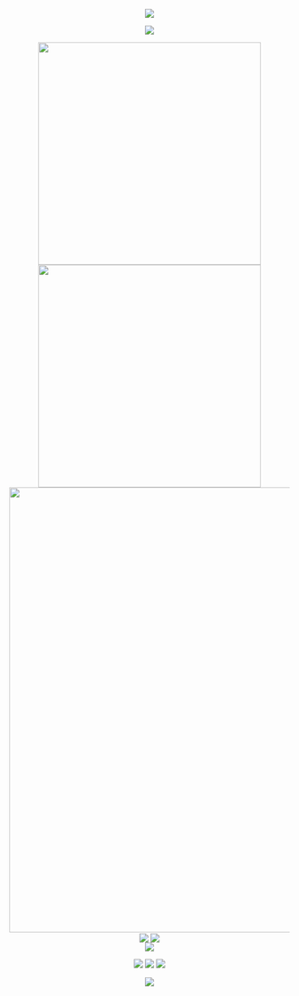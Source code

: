 <p align="center">
<img src="https://capsule-render.vercel.app/api?type=waving&color=timeGradient&height=300&&section=header&text=Good%20to%20see%20you.&fontSize=90&fontAlign=50&fontAlignY=30&desc=LetTimePassBy&descAlign=50&descSize=30&descAlignY=60&animation=twinkling" />
</p>

<p align="center">
<img src="https://readme-typing-svg.demolab.com?font=Orbitron&size=25&pause=1000&center=true&vCenter=true&random=false&width=800&lines=Welcome+to+my+GitHub+page!;A+college+student+majoring+in+computer+networking!" />
</p>

<p align="center">
<!-- https://github.com/anuraghazra/github-readme-stats -->
<img align="center" width="400" src="https://github-readme-stats.vercel.app/api?username=lettimepassby&theme=transparent&show_icons=true&hide_border=true&show=reviews&hide_title=true&hide=contribs" />
<!-- https://github.com/DenverCoder1/github-readme-streak-stats -->
<img align="center" width="400" src="https://streak-stats.demolab.com?user=lettimepassby&theme=transparent&date_format=%5BY.%5Dn.j&hide_border=true" />
<br/>
<!-- https://github.com/Ashutosh00710/github-readme-activity-graph -->
<img width="800" src="https://github-readme-activity-graph.vercel.app/graph?username=lettimepassby&theme=github-compact&hide_border=true&area=true&custom_title=Contribution%20Graph" />
<br/>
<!-- https://github.com/anuraghazra/github-readme-stats -->
<img align="center" src="https://github-readme-stats-one-mu-99.vercel.app/api/wakatime?username=lettimepassby&theme=transparent&hide_border=true&layout=compact&langs_count=22" />
<!-- https://github.com/anuraghazra/github-readme-stats -->
<img align="center" src="https://github-readme-stats-one-mu-99.vercel.app/api/top-langs/?username=lettimepassby&theme=transparent&hide_border=true&layout=donut-vertical&langs_count=6" />
<br/>
<!-- https://github.com/tandpfun/skill-icons -->
<img align="center" src="https://skillicons.dev/icons?i=py,java,html,css,js,ts,md&theme=light" />
</p>

<p align="center">
<a href="https://github.com/lettimepassby"><img src="https://img.shields.io/badge/GitHub-lettimepassby-blue?logo=github" /></a>
<a href="https://space.bilibili.com/353768250"><img src="https://img.shields.io/badge/时流TimePassBy-pink?logo=bilibili" /></a>
<img src="https://img.shields.io/badge/QQ-86416409-green?logo=tencentqq" />
<!-- https://github.com/antonkomarev/github-profile-views-counter -->
</p>

<p align="center">
<img src="https://capsule-render.vercel.app/api?type=waving&color=timeGradient&height=300&&section=footer&text=END&fontSize=90&fontAlign=50&fontAlignY=70&desc=May%20you%20never%20have%20a%20bug.&descAlign=50&descSize=30&descAlignY=40&animation=twinkling" />
</p>
